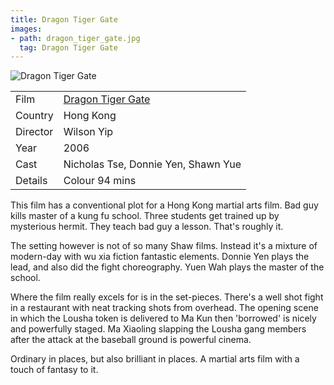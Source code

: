 ```yaml
---
title: Dragon Tiger Gate
images:
- path: dragon_tiger_gate.jpg
  tag: Dragon Tiger Gate
---
```

![Dragon Tiger Gate](dragon_tiger_gate.jpg)

| | |
|-|-|
Film|[Dragon Tiger Gate](https://www.imdb.com/title/tt0482930/)
Country|Hong Kong
Director|Wilson Yip
Year|2006
Cast|Nicholas Tse, Donnie Yen, Shawn Yue
Details|Colour 94 mins

This film has a conventional plot for a Hong Kong
martial arts film.  Bad guy kills master of a kung fu
school.  Three students get trained up by mysterious
hermit.  They teach bad guy a lesson.  That's roughly it.

The setting however is not of so many Shaw films.  Instead
it's a mixture of modern-day with wu xia fiction fantastic
elements.  Donnie Yen plays the lead, and also did the
fight choreography.  Yuen Wah plays the master of the school.

Where the film really excels for is in the set-pieces.
There's a well shot fight in a restaurant with neat tracking
shots from overhead.  The opening scene in which the Lousha
token is delivered to Ma Kun then 'borrowed' is nicely
and powerfully staged.  Ma Xiaoling slapping the Lousha
gang members after the attack at the baseball ground is
powerful cinema.

Ordinary in places, but also brilliant in places.  A martial
arts film with a touch of fantasy to it.
